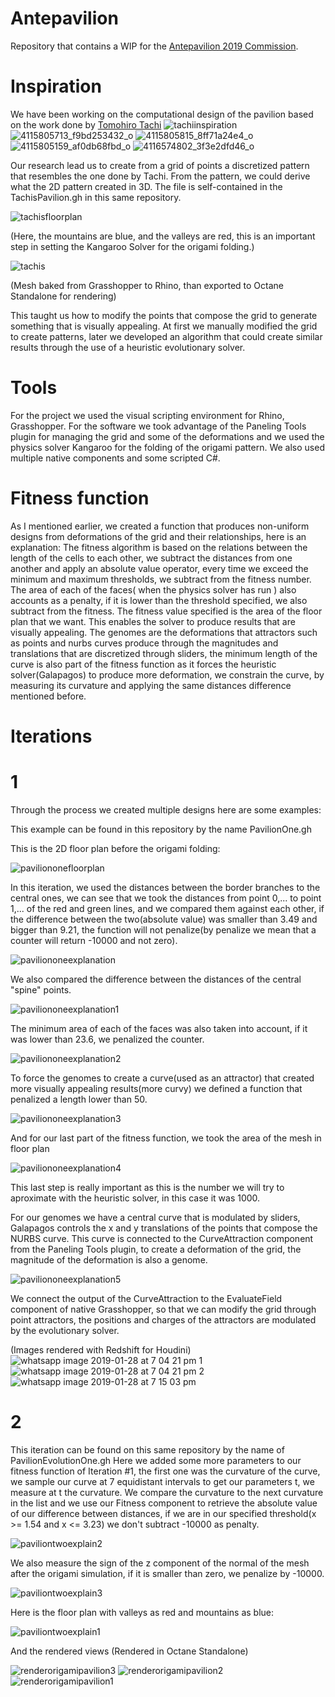 # Antepavilion
Repository that contains a WIP for the [Antepavilion 2019 Commission](http://antepavilion.org/).
# Inspiration
We have been working on the computational design of the pavilion based on the work done by [Tomohiro Tachi](http://www.tsg.ne.jp/TT/)
![tachiinspiration](https://user-images.githubusercontent.com/21000020/51937630-1a710280-23d9-11e9-868e-15a2f83564ca.JPG)
![4115805713_f9bd253432_o](https://user-images.githubusercontent.com/21000020/51990496-24494300-2477-11e9-8141-68683ca12bb2.jpg)
![4115805815_8ff71a24e4_o](https://user-images.githubusercontent.com/21000020/51990497-24494300-2477-11e9-82eb-4e56050a1e57.jpg)
![4115805159_af0db68fbd_o](https://user-images.githubusercontent.com/21000020/51990498-24494300-2477-11e9-9c79-ef02929f84d2.jpg)
![4116574802_3f3e2dfd46_o](https://user-images.githubusercontent.com/21000020/51990499-24494300-2477-11e9-8f7b-a33d7066764f.jpg)

Our research lead us to create from a grid of points a discretized pattern that resembles the one done by Tachi. From the pattern, we could derive what the 2D pattern created in 3D. The file is self-contained in the TachisPavilion.gh in this same repository.

![tachisfloorplan](https://user-images.githubusercontent.com/21000020/51937270-37f19c80-23d8-11e9-99b8-46d1d8126d76.JPG)

(Here, the mountains are blue, and the valleys are red, this is an important step in setting the Kangaroo Solver for the origami folding.)

![tachis](https://user-images.githubusercontent.com/21000020/51936773-f14f7280-23d6-11e9-9de1-5f0f5e4f6234.png)

(Mesh baked from Grasshopper to Rhino, than exported to Octane Standalone for rendering)

This taught us how to modify the points that compose the grid to generate something that is visually appealing. At first we manually modified the grid to create patterns, later we developed an algorithm that could create similar results through the use of a heuristic evolutionary solver.
# Tools
For the project we used the visual scripting environment for Rhino, Grasshopper. For the software we took advantage of the Paneling Tools plugin for managing the grid and some of the deformations and we used the physics solver Kangaroo for the folding of the origami pattern. We also used multiple native components and some scripted C#.
# Fitness function
As I mentioned earlier, we created a function that produces non-uniform designs from deformations of the grid and their relationships, here is an explanation:
The fitness algorithm is based on the relations between the length of the cells to each other, we subtract the distances from one another and apply an absolute value operator, every time we exceed the minimum and maximum thresholds, we subtract from the fitness number. The area of each of the faces( when the physics solver has run ) also accounts as a penalty, if it is lower than the threshold specified, we also subtract from the fitness. The fitness value specified is the area of the floor plan that we want. This enables the solver to produce results that are visually appealing. 
The genomes are the deformations that attractors such as points and nurbs curves produce through the magnitudes and translations that are discretized through sliders, the minimum length of the curve is also part of the fitness function as it forces the heuristic solver(Galapagos) to produce more deformation, we constrain the curve, by measuring its curvature and applying the same distances difference mentioned before.
# Iterations
# 1
Through the process we created multiple designs here are some examples:

This example can be found in this repository by the name PavilionOne.gh

This is the 2D floor plan before the origami folding:

![paviliononefloorplan](https://user-images.githubusercontent.com/21000020/51992645-61afcf80-247b-11e9-9ef5-bb1b944068fd.JPG)

In this iteration, we used the distances between the border branches to the central ones, we can see that we took the distances from point 0,... to point 1,... of the red and green lines, and we compared them against each other, if the difference between the two(absolute value) was smaller than 3.49 and bigger than 9.21, the function will not penalize(by penalize we mean that a counter will return -10000 and not zero).

![paviliononeexplanation](https://user-images.githubusercontent.com/21000020/51992643-61173900-247b-11e9-891d-bf4ddb9d1c0b.JPG)

We also compared the difference between the distances of the central "spine" points.

![paviliononeexplanation1](https://user-images.githubusercontent.com/21000020/51993394-c28bd780-247c-11e9-8954-7db7ce348572.JPG)

The minimum area of each of the faces was also taken into account, if it was lower than 23.6, we penalized the counter.

![paviliononeexplanation2](https://user-images.githubusercontent.com/21000020/51993659-480f8780-247d-11e9-818a-232eb337689d.JPG)

To force the genomes to create a curve(used as an attractor) that created more visually appealing results(more curvy) we defined a function that penalized a length lower than 50.

![paviliononeexplanation3](https://user-images.githubusercontent.com/21000020/51993932-c5d39300-247d-11e9-8fee-48fb3502ff12.JPG)

And for our last part of the fitness function, we took the area of the mesh in floor plan

![paviliononeexplanation4](https://user-images.githubusercontent.com/21000020/51994500-e9e3a400-247e-11e9-84fc-ec3f87a2f899.JPG)

This last step is really important as this is the number we will try to aproximate with the heuristic solver, in this case it was 1000.

For our genomes we have a central curve that is modulated by sliders, Galapagos controls the x and y translations of the points that compose the NURBS curve. This curve is connected to the CurveAttraction component from the Paneling Tools plugin, to create a deformation of the grid, the magnitude of the deformation is also a genome.

![paviliononeexplanation5](https://user-images.githubusercontent.com/21000020/51994710-5f4f7480-247f-11e9-8c89-efbc9e15d671.JPG)

We connect the output of the CurveAttraction to the EvaluateField component of native Grasshopper, so that we can modify the grid through point attractors, the positions and charges of the attractors are modulated by the evolutionary solver.

(Images rendered with Redshift for Houdini)
![whatsapp image 2019-01-28 at 7 04 21 pm 1](https://user-images.githubusercontent.com/21000020/51989931-029b8c00-2476-11e9-8ede-dfe7fe9f9c43.jpeg)
![whatsapp image 2019-01-28 at 7 04 21 pm 2](https://user-images.githubusercontent.com/21000020/51989933-029b8c00-2476-11e9-95b1-1f91afcf959e.jpeg)
![whatsapp image 2019-01-28 at 7 15 03 pm](https://user-images.githubusercontent.com/21000020/51989935-03342280-2476-11e9-892c-ba065dd2ed1d.jpeg)

# 2
This iteration can be found on this same repository by the name of PavilionEvolutionOne.gh
Here we added some more parameters to our fitness function of Iteration #1, the first one was the curvature of the curve, we sample our curve at 7 equidistant intervals to get our parameters t, we measure at t the curvature. We compare the curvature to the next curvature in the list and we use our Fitness component to retrieve the absolute value of our difference between distances, if we are in our specified threshold(x >= 1.54 and x <= 3.23) we don't subtract -10000 as penalty.

![paviliontwoexplain2](https://user-images.githubusercontent.com/21000020/52014550-d69bfd00-24ad-11e9-90e6-c187618e8eaa.JPG)

We also measure the sign of the z component of the normal of the mesh after the origami simulation, if it is smaller than zero, we penalize by -10000.

![paviliontwoexplain3](https://user-images.githubusercontent.com/21000020/52014552-d69bfd00-24ad-11e9-9c0a-a528ed8aec94.JPG)

Here is the floor plan with valleys as red and mountains as blue:

![paviliontwoexplain1](https://user-images.githubusercontent.com/21000020/52014551-d69bfd00-24ad-11e9-8a7a-fe51322bcae0.JPG)

And the rendered views
(Rendered in Octane Standalone)

![renderorigamipavilion3](https://user-images.githubusercontent.com/21000020/52014163-d7805f00-24ac-11e9-933d-325765ff1374.png)
![renderorigamipavilion2](https://user-images.githubusercontent.com/21000020/52014164-d7805f00-24ac-11e9-94ff-0ffcf540ed5a.png)
![renderorigamipavilion1](https://user-images.githubusercontent.com/21000020/52014166-d7805f00-24ac-11e9-8b0e-a96e87339daf.png)
